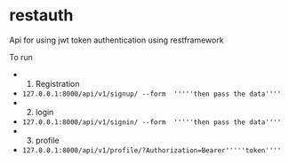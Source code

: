 # restauth
Api for using jwt token authentication using restframework 



To run 

- 1. Registration
-   `127.0.0.1:8000/api/v1/signup/ --form  '''''then pass the data''''`
- 2. login 
-   `127.0.0.1:8000/api/v1/signin/ --form  '''''then pass the data''''`
- 3. profile
-  `127.0.0.1:8000/api/v1/profile/?Authorization=Bearer'''''token''''`

